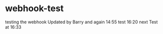 # webhook-test
testing the webhook
Updated by Barry 
and again 
14:55 test 
16:20
next 
Test at 16:33
